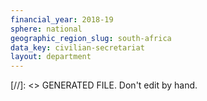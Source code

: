 ```yaml
---
financial_year: 2018-19
sphere: national
geographic_region_slug: south-africa
data_key: civilian-secretariat
layout: department
---
```

[//]: <> GENERATED FILE. Don't edit by hand.